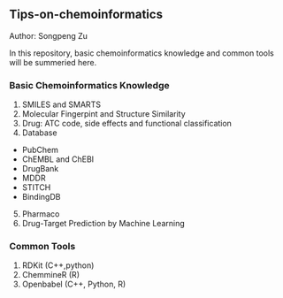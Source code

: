 ## Tips-on-chemoinformatics
Author: Songpeng Zu

In this repository, basic chemoinformatics knowledge and common tools will be summeried here. 

### Basic Chemoinformatics Knowledge
1. SMILES and SMARTS  
2. Molecular Fingerpint and Structure Similarity  
3. Drug: ATC code, side effects and functional classification  
4. Database
 - PubChem
 - ChEMBL and ChEBI
 - DrugBank
 - MDDR
 - STITCH
 - BindingDB
5. Pharmaco
6. Drug-Target Prediction by Machine Learning

### Common Tools
1. RDKit (C++,python)  
2. ChemmineR (R)  
3. Openbabel (C++, Python, R)




